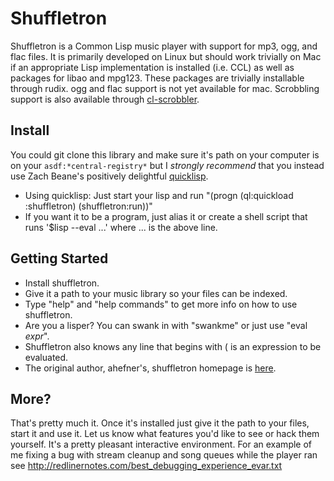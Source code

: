 # Shuffletron

Shuffletron is a Common Lisp music player with support for mp3, ogg, and flac files. It is primarily developed on Linux but should work trivially on Mac if an appropriate Lisp implementation is installed (i.e. CCL) as well as packages for libao and mpg123. These packages are trivially installable through rudix. ogg and flac support is not yet available for mac. Scrobbling support is also available through [cl-scrobbler](http://github.com/redline6561/cl-scrobbler/).

## Install
You could git clone this library and make sure it's path on your computer is on your ```asdf:*central-registry*``` but I _strongly recommend_ that you instead use Zach Beane's positively delightful [quicklisp](http://quicklisp.org/).

* Using quicklisp: Just start your lisp and run "(progn (ql:quickload :shuffletron) (shuffletron:run))"
* If you want it to be a program, just alias it or create a shell script that runs '$lisp --eval ...' where ... is the above line.

## Getting Started
 * Install shuffletron.
 * Give it a path to your music library so your files can be indexed.
 * Type "help" and "help commands" to get more info on how to use shuffletron.
 * Are you a lisper? You can swank in with "swankme" or just use "eval _expr_".
 * Shuffletron also knows any line that begins with ( is an expression to be evaluated.
 * The original author, ahefner's, shuffletron homepage is [here](http://vintage-digital.com/hefner/software/shuffletron/).

## More?
That's pretty much it. Once it's installed just give it the path to your files, start it and use it. Let us know what features you'd like to see or hack them yourself. It's a pretty pleasant interactive environment. For an example of me fixing a bug with stream cleanup and song queues while the player ran see http://redlinernotes.com/best_debugging_experience_evar.txt
